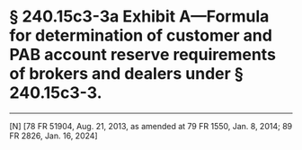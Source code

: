# § 240.15c3-3a   Exhibit A—Formula for determination of customer and PAB account reserve requirements of brokers and dealers under § 240.15c3-3.


---

[N] [78 FR 51904, Aug. 21, 2013, as amended at 79 FR 1550, Jan. 8, 2014; 89 FR 2826, Jan. 16, 2024]




